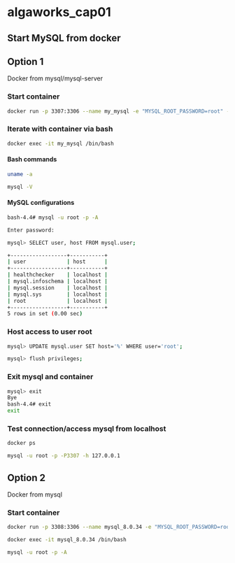 # algaworks_cap01

## Start MySQL from docker

## Option 1

Docker from mysql/mysql-server

### Start container

```bash
docker run -p 3307:3306 --name my_mysql -e "MYSQL_ROOT_PASSWORD=root" -d mysql/mysql-server:8.0
```
### Iterate with container via bash

```bash
docker exec -it my_mysql /bin/bash
```

#### Bash commands

```bash
uname -a
```

```bash
mysql -V
```

#### MySQL configurations

```bash
bash-4.4# mysql -u root -p -A

Enter password:
```

```bash
mysql> SELECT user, host FROM mysql.user;
```

```bash
+------------------+-----------+
| user             | host      |
+------------------+-----------+
| healthchecker    | localhost |
| mysql.infoschema | localhost |
| mysql.session    | localhost |
| mysql.sys        | localhost |
| root             | localhost |
+------------------+-----------+
5 rows in set (0.00 sec)
```
### Host access to user root

```bash
mysql> UPDATE mysql.user SET host='%' WHERE user='root';
```

```bash
mysql> flush privileges;
```

### Exit mysql and container
```bash
mysql> exit
Bye
bash-4.4# exit
exit
```

### Test connection/access mysql from localhost

```bash
docker ps
```

```bash
mysql -u root -p -P3307 -h 127.0.0.1
```

## Option 2
Docker from mysql

### Start container
```bash
docker run -p 3308:3306 --name mysql_8.0.34 -e "MYSQL_ROOT_PASSWORD=root" -d mysql:8.0.34
```

```bash
docker exec -it mysql_8.0.34 /bin/bash
```

```bash
mysql -u root -p -A
```
